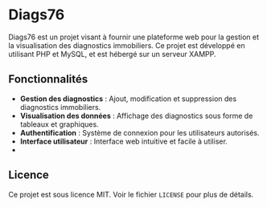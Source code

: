 # Diags76

Diags76 est un projet visant à fournir une plateforme web pour la gestion et la visualisation des diagnostics immobiliers. Ce projet est développé en utilisant PHP et MySQL, et est hébergé sur un serveur XAMPP.

## Fonctionnalités

- **Gestion des diagnostics** : Ajout, modification et suppression des diagnostics immobiliers.
- **Visualisation des données** : Affichage des diagnostics sous forme de tableaux et graphiques.
- **Authentification** : Système de connexion pour les utilisateurs autorisés.
- **Interface utilisateur** : Interface web intuitive et facile à utiliser.
- 
## Licence

Ce projet est sous licence MIT. Voir le fichier `LICENSE` pour plus de détails.

